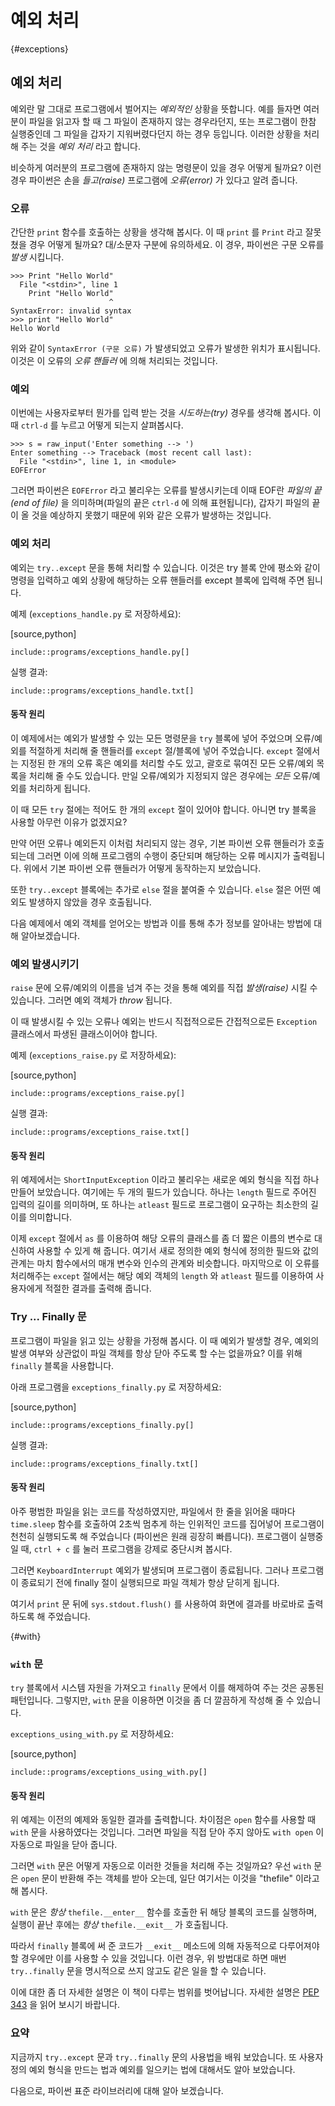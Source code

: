 # 예외 처리

{\#exceptions}

## 예외 처리

예외란 말 그대로 프로그램에서 벌어지는 _예외적인_ 상황을 뜻합니다. 예를 들자면 여러분이 파일을 읽고자 할 때 그 파일이 존재하지 않는 경우라던지, 또는 프로그램이 한참 실행중인데 그 파일을 갑자기 지워버렸다던지 하는 경우 등입니다. 이러한 상황을 처리해 주는 것을 _예외 처리_ 라고 합니다.

비슷하게 여러분의 프로그램에 존재하지 않는 명령문이 있을 경우 어떻게 될까요? 이런 경우 파이썬은 손을 _들고\(raise\)_ 프로그램에 _오류\(error\)_ 가 있다고 알려 줍니다.

### 오류

간단한 `print` 함수를 호출하는 상황을 생각해 봅시다. 이 때 `print` 를 `Print` 라고 잘못 쳤을 경우 어떻게 될까요? 대/소문자 구분에 유의하세요. 이 경우, 파이썬은 구문 오류를 _발생_ 시킵니다.

```text
>>> Print "Hello World"
  File "<stdin>", line 1
    Print "Hello World"
                      ^
SyntaxError: invalid syntax
>>> print "Hello World"
Hello World
```

위와 같이 `SyntaxError (구문 오류)` 가 발생되었고 오류가 발생한 위치가 표시됩니다. 이것은 이 오류의 _오류 핸들러_ 에 의해 처리되는 것입니다.

### 예외

이번에는 사용자로부터 뭔가를 입력 받는 것을 _시도하는\(try\)_ 경우를 생각해 봅시다. 이 때 `ctrl-d` 를 누르고 어떻게 되는지 살펴봅시다.

```text
>>> s = raw_input('Enter something --> ')
Enter something --> Traceback (most recent call last):
  File "<stdin>", line 1, in <module>
EOFError
```

그러면 파이썬은 `EOFError` 라고 불리우는 오류를 발생시키는데 이때 EOF란 _파일의 끝\(end of file\)_ 을 의미하며\(파일의 끝은 `ctrl-d` 에 의해 표현됩니다\), 갑자기 파일의 끝이 올 것을 예상하지 못했기 때문에 위와 같은 오류가 발생하는 것입니다.

### 예외 처리

예외는 `try..except` 문을 통해 처리할 수 있습니다. 이것은 try 블록 안에 평소와 같이 명령을 입력하고 예외 상황에 해당하는 오류 핸들러를 except 블록에 입력해 주면 됩니다.

예제 \(`exceptions_handle.py` 로 저장하세요\):

\[source,python\]

```text
include::programs/exceptions_handle.py[]
```

실행 결과:

```text
include::programs/exceptions_handle.txt[]
```

#### 동작 원리

이 예제에서는 예외가 발생할 수 있는 모든 명령문을 `try` 블록에 넣어 주었으며 오류/예외를 적절하게 처리해 줄 핸들러를 `except` 절/블록에 넣어 주었습니다. `except` 절에서는 지정된 한 개의 오류 혹은 예외를 처리할 수도 있고, 괄호로 묶여진 모든 오류/예외 목록을 처리해 줄 수도 있습니다. 만일 오류/예외가 지정되지 않은 경우에는 _모든_ 오류/예외를 처리하게 됩니다.

이 때 모든 `try` 절에는 적어도 한 개의 `except` 절이 있어야 합니다. 아니면 try 블록을 사용할 아무런 이유가 없겠지요?

만약 어떤 오류나 예외든지 이처럼 처리되지 않는 경우, 기본 파이썬 오류 핸들러가 호출되는데 그러면 이에 의해 프로그램의 수행이 중단되며 해당하는 오류 메시지가 출력됩니다. 위에서 기본 파이썬 오류 핸들러가 어떻게 동작하는지 보았습니다.

또한 `try..except` 블록에는 추가로 `else` 절을 붙여줄 수 있습니다. `else` 절은 어떤 예외도 발생하지 않았을 경우 호출됩니다.

다음 예제에서 예외 객체를 얻어오는 방법과 이를 통해 추가 정보를 알아내는 방법에 대해 알아보겠습니다.

### 예외 발생시키기

`raise` 문에 오류/예외의 이름을 넘겨 주는 것을 통해 예외를 직접 _발생\(raise\)_ 시킬 수 있습니다. 그러면 예외 객체가 _throw_ 됩니다.

이 때 발생시킬 수 있는 오류나 예외는 반드시 직접적으로든 간접적으로든 `Exception` 클래스에서 파생된 클래스이어야 합니다.

예제 \(`exceptions_raise.py` 로 저장하세요\):

\[source,python\]

```text
include::programs/exceptions_raise.py[]
```

실행 결과:

```text
include::programs/exceptions_raise.txt[]
```

#### 동작 원리

위 예제에서는 `ShortInputException` 이라고 불리우는 새로운 예외 형식을 직접 하나 만들어 보았습니다. 여기에는 두 개의 필드가 있습니다. 하나는 `length` 필드로 주어진 입력의 길이를 의미하며, 또 하나는 `atleast` 필드로 프로그램이 요구하는 최소한의 길이를 의미합니다.

이제 `except` 절에서 `as` 를 이용하여 해당 오류의 클래스를 좀 더 짧은 이름의 변수로 대신하여 사용할 수 있게 해 줍니다. 여기서 새로 정의한 예외 형식에 정의한 필드와 값의 관계는 마치 함수에서의 매개 변수와 인수의 관계와 비슷합니다. 마지막으로 이 오류를 처리해주는 `except` 절에서는 해당 예외 객체의 `length` 와 `atleast` 필드를 이용하여 사용자에게 적절한 결과를 출력해 줍니다.

### Try ... Finally 문

프로그램이 파일을 읽고 있는 상황을 가정해 봅시다. 이 때 예외가 발생할 경우, 예외의 발생 여부와 상관없이 파일 객체를 항상 닫아 주도록 할 수는 없을까요? 이를 위해 `finally` 블록을 사용합니다.

아래 프로그램을 `exceptions_finally.py` 로 저장하세요:

\[source,python\]

```text
include::programs/exceptions_finally.py[]
```

실행 결과:

```text
include::programs/exceptions_finally.txt[]
```

#### 동작 원리

아주 평범한 파일을 읽는 코드를 작성하였지만, 파일에서 한 줄을 읽어올 때마다 `time.sleep` 함수를 호출하여 2초씩 멈추게 하는 인위적인 코드를 집어넣어 프로그램이 천천히 실행되도록 해 주었습니다 \(파이썬은 원래 굉장히 빠릅니다\). 프로그램이 실행중일 때, `ctrl + c` 를 눌러 프로그램을 강제로 중단시켜 봅시다.

그러면 `KeyboardInterrupt` 예외가 발생되며 프로그램이 종료됩니다. 그러나 프로그램이 종료되기 전에 finally 절이 실행되므로 파일 객체가 항상 닫히게 됩니다.

여기서 `print` 문 뒤에 `sys.stdout.flush()` 를 사용하여 화면에 결과를 바로바로 출력하도록 해 주었습니다.

{\#with}

### `with` 문

`try` 블록에서 시스템 자원을 가져오고 `finally` 문에서 이를 해제하여 주는 것은 공통된 패턴입니다. 그렇지만, `with` 문을 이용하면 이것을 좀 더 깔끔하게 작성해 줄 수 있습니다.

`exceptions_using_with.py` 로 저장하세요:

\[source,python\]

```text
include::programs/exceptions_using_with.py[]
```

#### 동작 원리

위 예제는 이전의 예제와 동일한 결과를 출력합니다. 차이점은 `open` 함수를 사용할 때 `with` 문을 사용하였다는 것입니다. 그러면 파일을 직접 닫아 주지 않아도 `with open` 이 자동으로 파일을 닫아 줍니다.

그러면 `with` 문은 어떻게 자동으로 이러한 것들을 처리해 주는 것일까요? 우선 `with` 문은 `open` 문이 반환해 주는 객체를 받아 오는데, 일단 여기서는 이것을 "thefile" 이라고 해 봅시다.

`with` 문은 _항상_ `thefile.__enter__` 함수를 호출한 뒤 해당 블록의 코드를 실행하며, 실행이 끝난 후에는 _항상_ `thefile.__exit__` 가 호출됩니다.

따라서 `finally` 블록에 써 준 코드가 `__exit__` 메소드에 의해 자동적으로 다루어져야 할 경우에만 이를 사용할 수 있을 것입니다. 이런 경우, 위 방법대로 하면 매번 `try..finally` 문을 명시적으로 쓰지 않고도 같은 일을 할 수 있습니다.

이에 대한 좀 더 자세한 설명은 이 책이 다루는 범위를 벗어납니다. 자세한 설명은 [PEP 343](http://www.python.org/dev/peps/pep-0343/) 을 읽어 보시기 바랍니다.

### 요약

지금까지 `try..except` 문과 `try..finally` 문의 사용법을 배워 보았습니다. 또 사용자 정의 예외 형식을 만드는 법과 예외를 일으키는 법에 대해서도 알아 보았습니다.

다음으로, 파이썬 표준 라이브러리에 대해 알아 보겠습니다.

